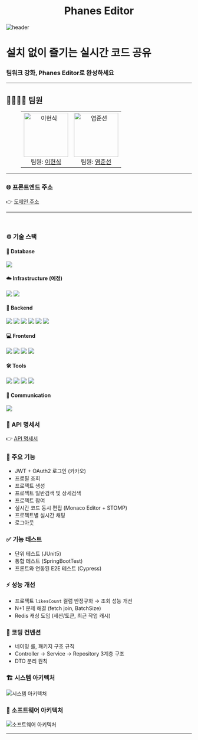 <h1 align="center">Phanes Editor</h1>

![header](https://capsule-render.vercel.app/api?type=waving&color=0:8EC5FC,100:E0C3FC&height=200&section=header&text=Phanes%20Editor&fontSize=60&fontColor=ffffff&animation=fadeIn&fontAlignY=35&desc=Real-time%20Collaboration%20on%20Code&descAlignY=60&descAlign=50)

<h1>설치 없이 즐기는 실시간 코드 공유</h1>
<h3>팀워크 강화, Phanes Editor로 완성하세요</h3>

---

## 👨‍👩‍👧‍👦 팀원

<figure>
  <table>
    <tr>
      <td align="center">
        <img src="https://avatars.githubusercontent.com/u/583231?v=4" width="120" height="120" alt="이현식"><br>
        팀원: <a href="https://github.com/why48382">이현식</a>
      </td>
      <td align="center">
        <img src="https://avatars.githubusercontent.com/u/9919?s=200&v=4" width="120" height="120" alt="염준선"><br>
        팀원: <a href="https://github.com/junsun-yeam">염준선</a>
      </td>
    </tr>
  </table>
</figure>


---

<h3>🌐 프론트엔드 주소</h3> 
👉 <a href = "http://gomorebi.kro.kr">도메인 주소</a>


---

<br>
<h3 id="devtools">⚙️ 기술 스택</h3>

<!-- Database -->
<h4>📂 Database</h4>
<div>
  <img src="https://img.shields.io/badge/MariaDB-003545?style=for-the-badge&logo=mariadb&logoColor=white">
</div>

<!-- Infrastructure -->
<h4>☁️ Infrastructure (예정) </h4>
<div>
  <img src="https://img.shields.io/badge/Docker-2496ED?style=for-the-badge&logo=docker&logoColor=white">
  <img src="https://img.shields.io/badge/AWS%20S3-569A31?style=for-the-badge&logo=amazons3&logoColor=white">
</div>

<!-- Backend -->
<h4>🚀 Backend</h4>
<div>
  <img src="https://img.shields.io/badge/Java-ED8B00?style=for-the-badge&logo=openjdk&logoColor=white">
  <img src="https://img.shields.io/badge/Spring_Boot-6DB33F?style=for-the-badge&logo=springboot&logoColor=white">
  <img src="https://img.shields.io/badge/JPA-59666C?style=for-the-badge&logo=hibernate&logoColor=white">
  <img src="https://img.shields.io/badge/QueryDSL-0099CC?style=for-the-badge&logoColor=white">
  <img src="https://img.shields.io/badge/WebSocket-010101?style=for-the-badge&logo=socketdotio&logoColor=white">
  <img src="https://img.shields.io/badge/STOMP-006699?style=for-the-badge&logo=apachekafka&logoColor=white">
</div>

<!-- Frontend -->
<h4>💻 Frontend</h4>
<div>
  <img src="https://img.shields.io/badge/Vue.js-4FC08D?style=for-the-badge&logo=vue.js&logoColor=white">
  <img src="https://img.shields.io/badge/JavaScript-F7DF1E?style=for-the-badge&logo=javascript&logoColor=black">
  <img src="https://img.shields.io/badge/Vue--Router-42B883?style=for-the-badge&logo=vue.js&logoColor=white">
  <img src="https://img.shields.io/badge/Monaco%20Editor-007ACC?style=for-the-badge&logo=visualstudiocode&logoColor=white">
</div>

<!-- Tools -->
<h4>🛠️ Tools</h4>
<div>
  <img src="https://img.shields.io/badge/Figma-F24E1E?style=for-the-badge&logo=figma&logoColor=white">
  <img src="https://img.shields.io/badge/IntelliJ_IDEA-000000.svg?style=for-the-badge&logo=intellij-idea&logoColor=white">
  <img src="https://img.shields.io/badge/Git-F05032?style=for-the-badge&logo=git&logoColor=white">
  <img src="https://img.shields.io/badge/GitHub-181717?style=for-the-badge&logo=github&logoColor=white">
</div>

<!-- Communication -->
<h4>💬 Communication</h4>
<div>
  <img src="https://img.shields.io/badge/Discord-5865F2?style=for-the-badge&logo=discord&logoColor=white">
</div>


### 📖 API 명세서
👉 <a href = "http://localhost:8080/swagger-ui/index.html">API 명세서</a>

### 🚀 주요 기능
- JWT + OAuth2 로그인 (카카오)
- 프로필 조회
- 프로젝트 생성
- 프로젝트 일반검색 및 상세검색
- 프로젝트 참여
- 실시간 코드 동시 편집 (Monaco Editor + STOMP)
- 프로젝트별 실시간 채팅
- 로그아웃

### ✅ 기능 테스트
- 단위 테스트 (JUnit5)
- 통합 테스트 (SpringBootTest)
- 프론트와 연동된 E2E 테스트 (Cypress)

### ⚡ 성능 개선
- 프로젝트 `likesCount` 컬럼 반정규화 → 조회 성능 개선
- N+1 문제 해결 (fetch join, BatchSize)
- Redis 캐싱 도입 (세션/토큰, 최근 작업 캐시)

### 📏 코딩 컨벤션
- 네이밍 룰, 패키지 구조 규칙
- Controller → Service → Repository 3계층 구조
- DTO 분리 원칙

### 🏗️ 시스템 아키텍처
![시스템 아키텍처](./assets/architecture/system-architecture.png)

### 🧩 소프트웨어 아키텍처
![소프트웨어 아키텍처](./assets/architecture/software-architecture.png)

---
